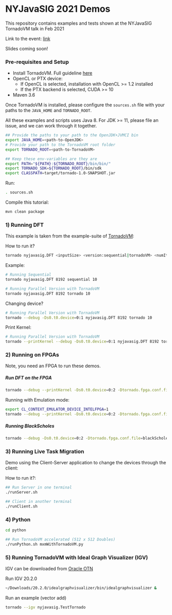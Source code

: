 # NYJavaSIG 2021 Demos 

This repository contains examples and tests shown at the NYJavaSIG TornadoVM talk in Feb 2021

Link to the event: [link](https://www.eventbrite.com/e/transparent-heterogeneous-computing-for-java-via-tornadovm-tickets-138156215961)

Slides coming soon! 

### Pre-requisites and Setup

* Install TornadoVM. Full guideline [here](https://github.com/beehive-lab/TornadoVM/blob/master/INSTALL.md)
* OpenCL or PTX device:
  * If OpenCL is selected, installation with OpenCL >= 1.2 installed
  * If the PTX backend is selected, CUDA >= 10  
* Maven 3.6

Once TornadoVM is installed, please configure the `sources.sh` file with your paths to the `JAVA_HOME` and `TORNADO_ROOT`.

All these examples and scripts uses Java 8. For JDK >= 11, please file an issue, and we can work through it together.   

```bash
## Provide the paths to your path to the OpenJDK+JVMCI bin
export JAVA_HOME=<path-to-OpenJDK>
# Provide your path to the TornadoVM root folder
export TORNADO_ROOT=<path-to-TornadoVM>

## Keep these env-variables are they are
export PATH="${PATH}:${TORNADO_ROOT}/bin/bin/"
export TORNADO_SDK=${TORNADO_ROOT}/bin/sdk
export CLASSPATH=target/tornado-1.0-SNAPSHOT.jar
```

Run:
```bash
. sources.sh
```

Compile this tutorial:

```bash
mvn clean package
```

### 1) Running DFT

This example is taken from the example-suite of [TornadoVM](https://github.com/beehive-lab/TornadoVM):

How to run it?

```bash
tornado nyjavasig.DFT <inputSize> <version:sequential|tornadoVM> <numIterations>
```

Example:

```bash
# Running Sequential
tornado nyjavasig.DFT 8192 sequential 10

# Running Parallel Version with TornadoVM
tornado nyjavasig.DFT 8192 tornado 10
```

Changing device?
```bash
# Running Parallel Version with TornadoVM
tornado --debug -Ds0.t0.device=0:1 nyjavasig.DFT 8192 tornado 10
```

Print Kernel:
```bash
# Running Parallel Version with TornadoVM
tornado --printKernel --debug -Ds0.t0.device=0:1 nyjavasig.DFT 8192 tornado 10
```


### 2) Running on FPGAs

Note, you need an FPGA to run these demos.

##### Run DFT on the FPGA

```bash
tornado --debug --printKernel -Ds0.t0.device=0:2 -Dtornado.fpga.conf.file=dftFPGA.conf nyjavasig.DFT 8192 tornado 5
```

Running with Emulation mode:

```bash
export CL_CONTEXT_EMULATOR_DEVICE_INTELFPGA=1
tornado --debug --printKernel -Ds0.t0.device=0:2 -Dtornado.fpga.conf.file=dftFPGA.conf nyjavasig.DFT 8192 tornado 5
```

##### Running BlackScholes 

```bash
tornado --debug -Ds0.t0.device=0:2 -Dtornado.fpga.conf.file=blackScholes.conf nyjavasig.BlackScholes 33554432 5
```

### 3) Running Live Task Migration 

Demo using the Client-Server application to change the devices through the client:

How to run it?:

```bash
## Run Server in one terminal
./runServer.sh

## Client in another terminal
./runClient.sh
```

### 4) Python 


```bash
cd python 

## Run TornadoVM accelerated (512 x 512 Doubles)
./runPython.sh mxmWithTornadoVM.py
```


### 5) Running TornadoVM with Ideal Graph Visualizer (IGV)

IGV can be downloaded from [Oracle OTN](https://docs.oracle.com/en/graalvm/enterprise/20/docs/tools/igv/)

Run IGV 20.2.0 

```bash
~/Downloads/20.2.0/idealgraphvisualizer/bin/idealgraphvisualizer &
```

Run an example (vector add)
```bash
tornado --igv nyjavasig.TestTornado
```
